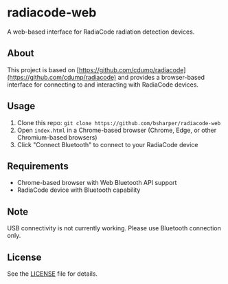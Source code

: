 # radiacode-web

A web-based interface for RadiaCode radiation detection devices.

## About

This project is based on [https://github.com/cdump/radiacode](https://github.com/cdump/radiacode) and provides a browser-based interface for connecting to and interacting with RadiaCode devices.

## Usage

1. Clone this repo: `git clone https://github.com/bsharper/radiacode-web`
2. Open `index.html` in a Chrome-based browser (Chrome, Edge, or other Chromium-based browsers)
3. Click "Connect Bluetooth" to connect to your RadiaCode device

## Requirements

- Chrome-based browser with Web Bluetooth API support
- RadiaCode device with Bluetooth capability

## Note

USB connectivity is not currently working. Please use Bluetooth connection only.

## License

See the [LICENSE](LICENSE) file for details.

